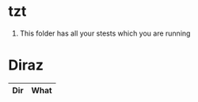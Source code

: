 # tzt

1. This folder has all your stests which you are running

# Diraz

| Dir | What |
| :-: | :--: |
